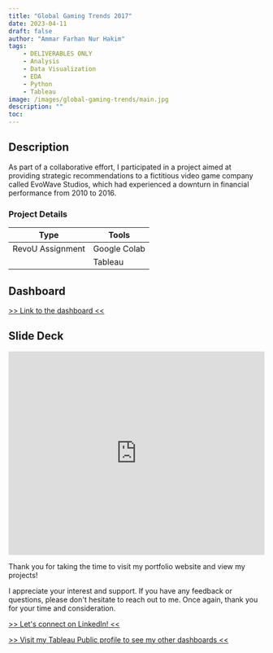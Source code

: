 ```yaml
---
title: "Global Gaming Trends 2017"
date: 2023-04-11
draft: false
author: "Ammar Farhan Nur Hakim"
tags:
    - DELIVERABLES ONLY
    - Analysis
    - Data Visualization
    - EDA
    - Python
    - Tableau
image: /images/global-gaming-trends/main.jpg
description: ""
toc:
---
```


## Description

As part of a collaborative effort, I participated in a project aimed at providing strategic recommendations to a fictitious video game company called EvoWave Studios, which had experienced a downturn in financial performance from 2010 to 2016.

### Project Details
| Type       | Tools    |
| ---------- | -------- |
| RevoU Assignment | Google Colab |
|  | Tableau |

## Dashboard

<a href="https://public.tableau.com/app/profile/ahanaki/viz/VideoGameSales2017_16805344763520/MainDashboard" target="_blank">>> Link to the dashboard <<</a>

## Slide Deck

<iframe src="https://docs.google.com/presentation/d/e/2PACX-1vTieBR8CJUdQltrzy2Y37F7-BPckC-90IHF0EVrsnoO2fMhitCGJs5I2c6Xaquxyk_FbttxTDLmee5W/embed?start=false&loop=false&delayms=3000" frameborder="0" width="100%" height="400" allowfullscreen="true" mozallowfullscreen="true" webkitallowfullscreen="true"></iframe>

Thank you for taking the time to visit my portfolio website and view my projects!

I appreciate your interest and support. If you have any feedback or questions, please don't hesitate to reach out to me. Once again, thank you for your time and consideration.

<a href="https://www.linkedin.com/in/ahanaki/" target="_blank">>> Let's connect on LinkedIn! <<</a>

<a href="https://public.tableau.com/app/profile/ahanaki" target="_blank">>> Visit my Tableau Public profile to see my other dashboards <<</a>